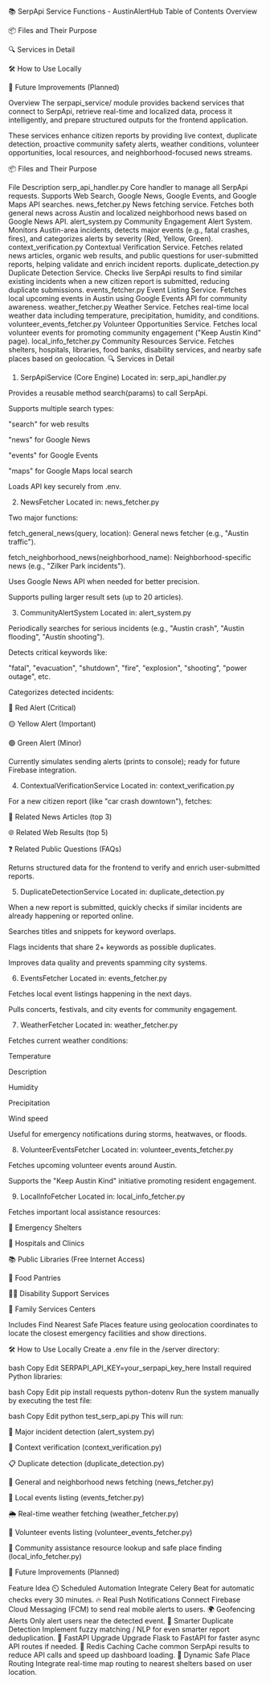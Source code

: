📚 SerpApi Service Functions - AustinAlertHub
Table of Contents
Overview

📦 Files and Their Purpose

🔍 Services in Detail

🛠️ How to Use Locally

🌟 Future Improvements (Planned)

Overview
The serpapi_service/ module provides backend services that connect to SerpApi, retrieve real-time and localized data, process it intelligently, and prepare structured outputs for the frontend application.

These services enhance citizen reports by providing live context, duplicate detection, proactive community safety alerts, weather conditions, volunteer opportunities, local resources, and neighborhood-focused news streams.

📦 Files and Their Purpose

File	Description
serp_api_handler.py	Core handler to manage all SerpApi requests. Supports Web Search, Google News, Google Events, and Google Maps API searches.
news_fetcher.py	News fetching service. Fetches both general news across Austin and localized neighborhood news based on Google News API.
alert_system.py	Community Engagement Alert System. Monitors Austin-area incidents, detects major events (e.g., fatal crashes, fires), and categorizes alerts by severity (Red, Yellow, Green).
context_verification.py	Contextual Verification Service. Fetches related news articles, organic web results, and public questions for user-submitted reports, helping validate and enrich incident reports.
duplicate_detection.py	Duplicate Detection Service. Checks live SerpApi results to find similar existing incidents when a new citizen report is submitted, reducing duplicate submissions.
events_fetcher.py	Event Listing Service. Fetches local upcoming events in Austin using Google Events API for community awareness.
weather_fetcher.py	Weather Service. Fetches real-time local weather data including temperature, precipitation, humidity, and conditions.
volunteer_events_fetcher.py	Volunteer Opportunities Service. Fetches local volunteer events for promoting community engagement ("Keep Austin Kind" page).
local_info_fetcher.py	Community Resources Service. Fetches shelters, hospitals, libraries, food banks, disability services, and nearby safe places based on geolocation.
🔍 Services in Detail
1. SerpApiService (Core Engine)
Located in: serp_api_handler.py

Provides a reusable method search(params) to call SerpApi.

Supports multiple search types:

"search" for web results

"news" for Google News

"events" for Google Events

"maps" for Google Maps local search

Loads API key securely from .env.

2. NewsFetcher
Located in: news_fetcher.py

Two major functions:

fetch_general_news(query, location): General news fetcher (e.g., "Austin traffic").

fetch_neighborhood_news(neighborhood_name): Neighborhood-specific news (e.g., "Zilker Park incidents").

Uses Google News API when needed for better precision.

Supports pulling larger result sets (up to 20 articles).

3. CommunityAlertSystem
Located in: alert_system.py

Periodically searches for serious incidents (e.g., "Austin crash", "Austin flooding", "Austin shooting").

Detects critical keywords like:

"fatal", "evacuation", "shutdown", "fire", "explosion", "shooting", "power outage", etc.

Categorizes detected incidents:

🔴 Red Alert (Critical)

🟡 Yellow Alert (Important)

🟢 Green Alert (Minor)

Currently simulates sending alerts (prints to console); ready for future Firebase integration.

4. ContextualVerificationService
Located in: context_verification.py

For a new citizen report (like "car crash downtown"), fetches:

📰 Related News Articles (top 3)

🌐 Related Web Results (top 5)

❓ Related Public Questions (FAQs)

Returns structured data for the frontend to verify and enrich user-submitted reports.

5. DuplicateDetectionService
Located in: duplicate_detection.py

When a new report is submitted, quickly checks if similar incidents are already happening or reported online.

Searches titles and snippets for keyword overlaps.

Flags incidents that share 2+ keywords as possible duplicates.

Improves data quality and prevents spamming city systems.

6. EventsFetcher
Located in: events_fetcher.py

Fetches local event listings happening in the next days.

Pulls concerts, festivals, and city events for community engagement.

7. WeatherFetcher
Located in: weather_fetcher.py

Fetches current weather conditions:

Temperature

Description

Humidity

Precipitation

Wind speed

Useful for emergency notifications during storms, heatwaves, or floods.

8. VolunteerEventsFetcher
Located in: volunteer_events_fetcher.py

Fetches upcoming volunteer events around Austin.

Supports the "Keep Austin Kind" initiative promoting resident engagement.

9. LocalInfoFetcher
Located in: local_info_fetcher.py

Fetches important local assistance resources:

🛟 Emergency Shelters

🏥 Hospitals and Clinics

📚 Public Libraries (Free Internet Access)

🥫 Food Pantries

🧑‍🦽 Disability Support Services

🏫 Family Services Centers

Includes Find Nearest Safe Places feature using geolocation coordinates to locate the closest emergency facilities and show directions.

🛠️ How to Use Locally
Create a .env file in the /server directory:

bash
Copy
Edit
SERPAPI_API_KEY=your_serpapi_key_here
Install required Python libraries:

bash
Copy
Edit
pip install requests python-dotenv
Run the system manually by executing the test file:

bash
Copy
Edit
python test_serp_api.py
This will run:

🚨 Major incident detection (alert_system.py)

🧬 Context verification (context_verification.py)

📋 Duplicate detection (duplicate_detection.py)

📰 General and neighborhood news fetching (news_fetcher.py)

🎉 Local events listing (events_fetcher.py)

🌦️ Real-time weather fetching (weather_fetcher.py)

🤝 Volunteer events listing (volunteer_events_fetcher.py)

🛟 Community assistance resource lookup and safe place finding (local_info_fetcher.py)

🌟 Future Improvements (Planned)

Feature	Idea
⏲️ Scheduled Automation	Integrate Celery Beat for automatic checks every 30 minutes.
🔥 Real Push Notifications	Connect Firebase Cloud Messaging (FCM) to send real mobile alerts to users.
🌍 Geofencing Alerts	Only alert users near the detected event.
🧬 Smarter Duplicate Detection	Implement fuzzy matching / NLP for even smarter report deduplication.
🚀 FastAPI Upgrade	Upgrade Flask to FastAPI for faster async API routes if needed.
🧰 Redis Caching	Cache common SerpApi results to reduce API calls and speed up dashboard loading.
🛟 Dynamic Safe Place Routing	Integrate real-time map routing to nearest shelters based on user location.